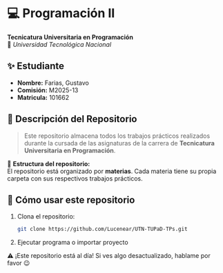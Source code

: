 # 💻 Programación II  
**Tecnicatura Universitaria en Programación**  
📍 *Universidad Tecnológica Nacional*  

## ✨ Estudiante  
- **Nombre:** Farias, Gustavo 
- **Comisión:** M2025-13  
- **Matricula:** 101662

## 📂 Descripción del Repositorio  
> Este repositorio almacena todos los trabajos prácticos realizados durante la cursada de las asignaturas de la carrera de **Tecnicatura Universitaria en Programación**.

📌 **Estructura del repositorio:**  
El repositorio está organizado por **materias**. Cada materia tiene su propia carpeta con sus respectivos trabajos prácticos.

## 📝 Cómo usar este repositorio
1. Clona el repositorio:  
   ```bash
   git clone https://github.com/Lucenear/UTN-TUPaD-TPs.git

2. Ejecutar programa o importar proyecto

⚠️ ¡Este repositorio está al día! Si ves algo desactualizado, hablame por favor 😉